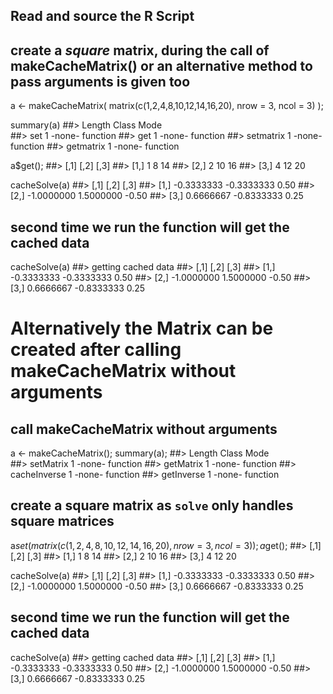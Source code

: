 ## Read and source the R Script
## create a *square* matrix, during the call of makeCacheMatrix() or an alternative method to pass arguments is given too
a <- makeCacheMatrix( matrix(c(1,2,4,8,10,12,14,16,20), nrow = 3, ncol = 3) );

summary(a)
##>           Length Class  Mode    
##> set       1      -none- function
##> get       1      -none- function
##> setmatrix 1      -none- function
##> getmatrix 1      -none- function

a$get();
##>      [,1] [,2] [,3]
##> [1,]    1    8   14
##> [2,]    2   10   16
##> [3,]    4   12   20

cacheSolve(a)
##>            [,1]       [,2]  [,3]
##> [1,] -0.3333333 -0.3333333  0.50
##> [2,] -1.0000000  1.5000000 -0.50
##> [3,]  0.6666667 -0.8333333  0.25

## second time we run the function will get the cached data
cacheSolve(a)
##> getting cached data
##>           [,1]       [,2]  [,3]
##> [1,] -0.3333333 -0.3333333  0.50
##> [2,] -1.0000000  1.5000000 -0.50
##> [3,]  0.6666667 -0.8333333  0.25

# Alternatively the Matrix can be created after calling makeCacheMatrix without arguments
## call makeCacheMatrix without arguments
a <- makeCacheMatrix();
summary(a);
##>              Length Class  Mode    
##> setMatrix    1      -none- function
##> getMatrix    1      -none- function
##> cacheInverse 1      -none- function
##> getInverse   1      -none- function

## create a square matrix as `solve` only handles square matrices
a$set( matrix(c(1,2,4,8,10,12,14,16,20), nrow = 3, ncol = 3) );
a$get();
##>      [,1] [,2] [,3]
##> [1,]    1    8   14
##> [2,]    2   10   16
##> [3,]    4   12   20

cacheSolve(a)
##>            [,1]       [,2]  [,3]
##> [1,] -0.3333333 -0.3333333  0.50
##> [2,] -1.0000000  1.5000000 -0.50
##> [3,]  0.6666667 -0.8333333  0.25

## second time we run the function will get the cached data
cacheSolve(a)
##> getting cached data
##>            [,1]       [,2]  [,3]
##> [1,] -0.3333333 -0.3333333  0.50
##> [2,] -1.0000000  1.5000000 -0.50
##> [3,]  0.6666667 -0.8333333  0.25
